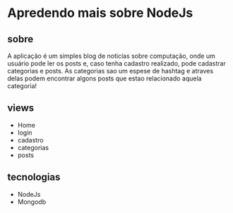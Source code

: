 # Apredendo mais sobre NodeJs

## sobre
A aplicação é um simples blog de noticías sobre computação, onde um usuário pode ler os posts e, caso tenha cadastro realizado, pode cadastrar categorias e posts. As categorias sao um espese de hashtag e atraves delas podem encontrar algons posts que estao relacionado aquela categoria!

## views
- Home
- login
- cadastro
- categorias 
- posts


## tecnologias
- NodeJs
- Mongodb
## 